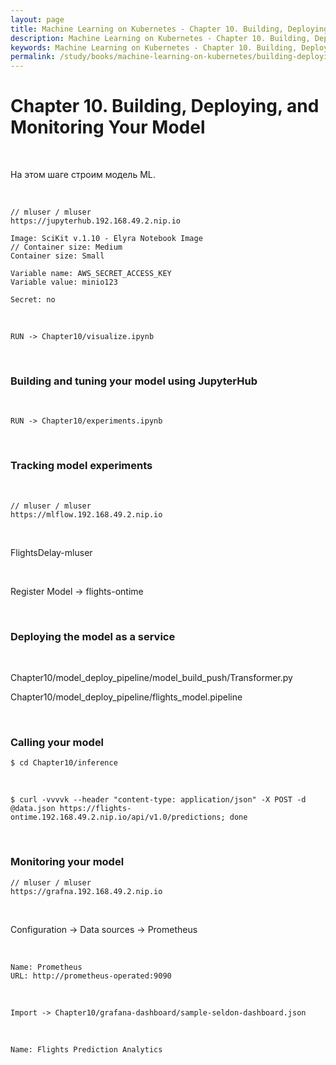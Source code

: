 ```yaml
---
layout: page
title: Machine Learning on Kubernetes - Chapter 10. Building, Deploying, and Monitoring Your Model
description: Machine Learning on Kubernetes - Chapter 10. Building, Deploying, and Monitoring Your Model
keywords: Machine Learning on Kubernetes - Chapter 10. Building, Deploying, and Monitoring Your Model
permalink: /study/books/machine-learning-on-kubernetes/building-deploying-and-monitoring-your-model/
---
```


# Chapter 10. Building, Deploying, and Monitoring Your Model

<br/>

На этом шаге строим модель ML.

<br/>

```
// mluser / mluser
https://jupyterhub.192.168.49.2.nip.io

Image: SciKit v.1.10 - Elyra Notebook Image
// Container size: Medium
Container size: Small

Variable name: AWS_SECRET_ACCESS_KEY
Variable value: minio123

Secret: no
```

<br/>

```
RUN -> Chapter10/visualize.ipynb
```

<br/>

### Building and tuning your model using JupyterHub

<br/>

```
RUN -> Chapter10/experiments.ipynb
```

<br/>

### Tracking model experiments

<br/>

```
// mluser / mluser
https://mlflow.192.168.49.2.nip.io
```

<br/>

FlightsDelay-mluser

<br/>

Register Model -> flights-ontime

<br/>

### Deploying the model as a service

<br/>

Chapter10/model_deploy_pipeline/model_build_push/Transformer.py

Chapter10/model_deploy_pipeline/flights_model.pipeline

<br/>

### Calling your model

```
$ cd Chapter10/inference
```

<br/>

```
$ curl -vvvvk --header "content-type: application/json" -X POST -d @data.json https://flights-ontime.192.168.49.2.nip.io/api/v1.0/predictions; done
```

<br/>

### Monitoring your model

```
// mluser / mluser
https://grafna.192.168.49.2.nip.io
```

<br/>

Configuration -> Data sources -> Prometheus

<br/>

```
Name: Prometheus
URL: http://prometheus-operated:9090
```

<br/>

```
Import -> Chapter10/grafana-dashboard/sample-seldon-dashboard.json
```

<br/>

```
Name: Flights Prediction Analytics
```
